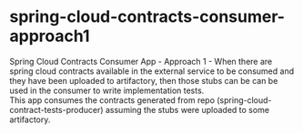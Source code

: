 # spring-cloud-contracts-consumer-approach1
Spring Cloud Contracts Consumer App - Approach 1 - 
When there are spring cloud contracts available in the external service to be consumed and they have been uploaded to artifactory, 
then those stubs can be can be used in the consumer to write implementation tests.  
This app consumes the contracts generated from repo (spring-cloud-contract-tests-producer) assuming the stubs were uploaded to some artifactory.

